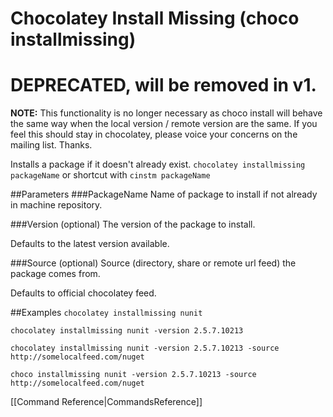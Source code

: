# Chocolatey Install Missing (choco installmissing)
# DEPRECATED, will be removed in v1.
**NOTE:** This functionality is no longer necessary as choco install will behave the same way when the local version / remote version are the same.  If you feel this should stay in chocolatey, please voice your concerns on the mailing list. Thanks.

Installs a package if it doesn't already exist.
`chocolatey installmissing packageName` or shortcut with
`cinstm packageName`

##Parameters
###PackageName
Name of package to install if not already in machine repository.

###Version (optional)
The version of the package to install.

Defaults to the latest version available.

###Source (optional)
Source (directory, share or remote url feed) the package comes from.

Defaults to official chocolatey feed.

##Examples
`chocolatey installmissing nunit`

`chocolatey installmissing nunit -version 2.5.7.10213`

`chocolatey installmissing nunit -version 2.5.7.10213 -source http://somelocalfeed.com/nuget`

`choco installmissing nunit -version 2.5.7.10213 -source http://somelocalfeed.com/nuget`


[[Command Reference|CommandsReference]]
